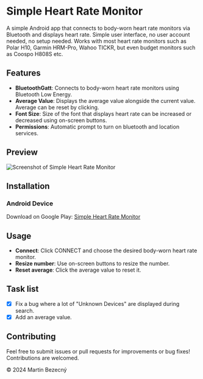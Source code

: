 # Simple Heart Rate Monitor
A simple Android app that connects to body-worn heart rate monitors via Bluetooth and displays heart rate. Simple user interface, no user account needed, no setup needed. Works with most heart rate monitors such as Polar H10, Garmin HRM-Pro, Wahoo TICKR, but even budget monitors such as Coospo H808S etc.

## Features
- **BluetoothGatt**: Connects to body-worn heart rate monitors using Bluetooth Low Energy.
- **Average Value**: Displays the average value alongside the current value. Average can be reset by clicking.
- **Font Size**: Size of the font that displays heart rate can be increased or decreased using on-screen buttons.
- **Permissions**: Automatic prompt to turn on bluetooth and location services.

## Preview
![Screenshot of Simple Heart Rate Monitor](https://i.imgur.com/zVvVMwg.png)

## Installation
### Android Device
Download on Google Play: [Simple Heart Rate Monitor](https://play.google.com/store/apps/details?id=com.martinbartin.simpleheartratemonitor)


## Usage
- **Connect**: Click CONNECT and choose the desired body-worn heart rate monitor.
- **Resize number**: Use on-screen buttons to resize the number.
- **Reset average**: Click the average value to reset it.

## Task list
- [x] Fix a bug where a lot of "Unknown Devices" are displayed during search.
- [x] Add an average value.

## Contributing
Feel free to submit issues or pull requests for improvements or bug fixes! Contributions are welcomed.



© 2024 Martin Bezecný
